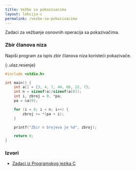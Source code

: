 ```yaml
---
title: Vežbe sa pokazivacima
layout: lekcija-c
permalink: /vezbe-sa-pokazivacima
---
```


Zadaci za vežbanje osnovnih operacija sa pokazivačima.

<!-- Rešenja su data u raznim programskim jezicima. -->

### Zbir članova niza

Napiši program za ispis zbir članova niza koristeći pokazivače.

{:.ulaz.resenje}
```c
#include <stdio.h>

int main() {
    int a[] = {3, 4, 7, 44, 66, 22, 7};
    int n = sizeof(a)/sizeof(a[0]);
    int i, zbroj = 0, *pa;
    pa = &a[0];

    for (i = 0; i < n; i++) {
        zbroj += *(pa + i);
    }

    printf("Zbir n brojeva je %d", zbroj);

    return 0;
}
```


### Izvori

- [Zadaci iz Programskog jezika C](https://www.mojwebdizajn.net/c-rijeseni-zadatci/c-programiranje-zadatci-pokazivaci-i-polja.aspx)
